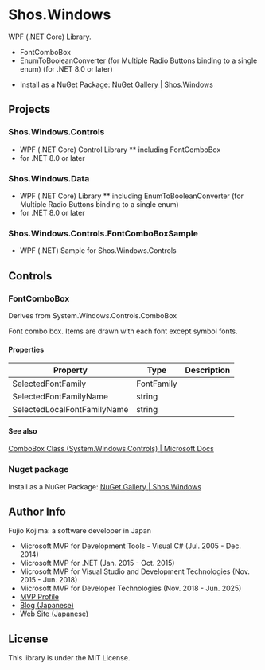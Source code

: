 # Shos.Windows

WPF (.NET Core) Library.
 - FontComboBox
 - EnumToBooleanConverter (for Multiple Radio Buttons binding to a single enum)
(for .NET 8.0 or later)

* Install as a NuGet Package: [NuGet Gallery | Shos.Windows](https://www.nuget.org/packages/Shos.Windows "NuGet Gallery | Shos.Windows")

## Projects

### Shos.Windows.Controls
* WPF (.NET Core) Control Library
** including FontComboBox
* for .NET 8.0 or later

### Shos.Windows.Data
* WPF (.NET Core) Library
** including EnumToBooleanConverter (for Multiple Radio Buttons binding to a single enum)
* for .NET 8.0 or later

### Shos.Windows.Controls.FontComboBoxSample
* WPF (.NET)  Sample for Shos.Windows.Controls

## Controls

### FontComboBox

Derives from System.Windows.Controls.ComboBox

Font combo box.
Items are drawn with each font except symbol fonts.

#### Properties

| Property  | Type | Description |
|---|---|---|
| SelectedFontFamily | FontFamily |  |
| SelectedFontFamilyName | string  |  |
| SelectedLocalFontFamilyName | string |  |

#### See also

[ComboBox Class (System.Windows.Controls) | Microsoft Docs](https://docs.microsoft.com/en-us/dotnet/api/system.windows.controls.combobox?view=netcore-3.0)

### Nuget package

Install as a NuGet Package: [NuGet Gallery | Shos.Windows](https://www.nuget.org/packages/Shos.Windows/)

## Author Info

Fujio Kojima: a software developer in Japan
* Microsoft MVP for Development Tools - Visual C# (Jul. 2005 - Dec. 2014)
* Microsoft MVP for .NET (Jan. 2015 - Oct. 2015)
* Microsoft MVP for Visual Studio and Development Technologies (Nov. 2015 - Jun. 2018)
* Microsoft MVP for Developer Technologies (Nov. 2018 - Jun. 2025)
* [MVP Profile](https://mvp.microsoft.com/en-us/PublicProfile/21482 "MVP Profile")
* [Blog (Japanese)](http://wp.shos.info "Blog (Japanese)")
* [Web Site (Japanese)](http://www.shos.info "Web Site (Japanese)")

## License

This library is under the MIT License.
